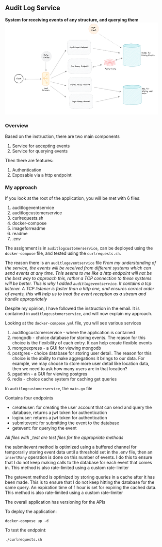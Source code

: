 ## Audit Log Service

**System for receiving events of any structure, and querying them**
![alt text](./imageforreadme/design.png)


### Overview

Based on the instruction, there are two main components

1. Service for accepting events
2. Service for querying events

Then there are features:

1. Authentication
2. Exposable via a http endpoint

### My approach

If you look at the root of the application, you will be met with 6 files:

1. auditlogeventservice
2. auditlogcustomerservice
3. curlrequests.sh
4. docker-compose
5. imageforreadme
6. readme
7. .env

The assignment is in `auditlogcustomerservice`, can be deployed using the `docker-compose` file, and tested using the `curlrequests.sh`.

The reason there is an `auditlogeventservice` file
*From my understanding of the service, the events will be received from different systems which can send events at any time. This seems to me like a http endpoint will not be the best way to approach this, rather a TCP connection to these systems will be better. This is why I added `auditlogeventservice`. It contains a tcp listener. A TCP listener is faster than a http one, and ensures correct order of events, this will help us to treat the event reception as a stream and handle appropriately*

Despite my opinion, I have followed the instruction in the email. It is contained in `auditlogcustomerservice`, and will now explain my approach.

Looking at the `docker-compose.yml` file, you will see various services
1. auditlogcustomerservice - where the application is contained
2. mongodb - choice database for storing events. The reason for this choice is the flexibility of each entry. It can help create flexible events
3. mongoexpress - a GUI for viewing mongodb
4. postgres - choice database for storing user detail. The reason for this choice is the ability to make aggregations it brings to our data. For example, we may choose to store more user detail like location data, then we need to ask how many users are in that location?
5. pgadmin - a GUI for viewing postgres
6. redis - choice cache system for caching get queries

In `auditlogcustomerservice`,
the `main.go` file

Contains four endpoints
- createuser: for creating the user account that can send and query the database, returns a jwt token for authentication
- loginuser: returns a jwt token for authentication
- submitevent: for submitting the event to the database
- getevent: for querying the event

*All files with _test are test files for the appropriate methods*

the submitevent method is optimized using a buffered channel for temporarily storing event data until a threshold set in the .env file, then an `insertMany` operation is done on this number of events. I do this to ensure that I do not keep making calls to the database for each event that comes in. This method is also rate-limited using a custom rate-limiter

The getevent method is optimized by storing queries in a cache after it has been made. This is to ensure that I do not keep hitting the database for the same query. An expiration time of 1 hour is set for expiring the cached data. This method is also rate-limited using a custom rate-limiter

The overall application has versioning for the APIs


To deploy the application:
```
docker-compose up -d
```

To test the endpoint:
```
./curlrequests.sh
```
